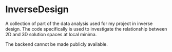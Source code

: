 # InverseDesign

A collection of part of the data analysis used for my project in inverse design. The code specifically is used to investigate the relationship between 2D and 3D solution spaces at local minima.

The backend cannot be made publicly available.
